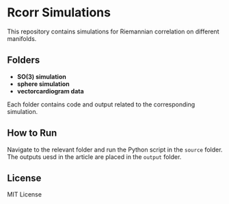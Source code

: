 # Rcorr Simulations

This repository contains simulations for Riemannian correlation on different manifolds.

## Folders

- **SO(3) simulation**
- **sphere simulation**
- **vectorcardiogram data**

Each folder contains code and output related to the corresponding simulation.

## How to Run

Navigate to the relevant folder and run the Python script in the `source` folder.
The outputs uesd in the article are placed in the `output` folder. 

## License

MIT License
